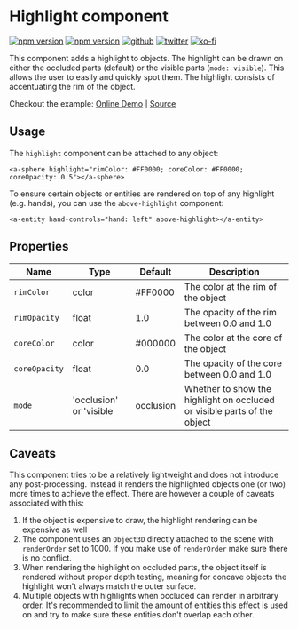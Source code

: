 # Highlight component
[![npm version](https://img.shields.io/npm/v/@fern-solutions/aframe-highlight.svg?style=flat-square)](https://www.npmjs.com/package/@fern-solutions/aframe-highlight)
[![npm version](https://img.shields.io/npm/l/@fern-solutions/aframe-highlight.svg?style=flat-square)](https://www.npmjs.com/package/@fern-solutions/aframe-highlight)
[![github](https://flat.badgen.net/badge/icon/github?icon=github&label)](https://github.com/mrxz/fern-aframe-components/)
[![twitter](https://flat.badgen.net/twitter/follow/noerihuisman)](https://twitter.com/noerihuisman)
[![ko-fi](https://img.shields.io/badge/ko--fi-buy%20me%20a%20coffee-ff5f5f?style=flat-square)](https://ko-fi.com/fernsolutions)

This component adds a highlight to objects. The highlight can be drawn on either the occluded parts (default) or the visible parts (`mode: visible`). This allows the user to easily and quickly spot them. The highlight consists of accentuating the rim of the object.

Checkout the example: [Online Demo](https://aframe-components.fern.solutions/highlight) | [Source](https://github.com/mrxz/fern-aframe-components/blob/main/highlight/example/index.html)

## Usage
The `highlight` component can be attached to any object:
```
<a-sphere highlight="rimColor: #FF0000; coreColor: #FF0000; coreOpacity: 0.5"></a-sphere>
```

To ensure certain objects or entities are rendered on top of any highlight (e.g. hands), you can use the `above-highlight` component:
```
<a-entity hand-controls="hand: left" above-highlight></a-entity>
```

## Properties
| Name | Type | Default |Description |
| ---- | ---- | ------- |----------- |
| `rimColor` | color | #FF0000 | The color at the rim of the object |
| `rimOpacity` | float | 1.0 | The opacity of the rim between 0.0 and 1.0 |
| `coreColor` | color | #000000 | The color at the core of the object |
| `coreOpacity` | float | 0.0 | The opacity of the core between 0.0 and 1.0 |
| `mode` | 'occlusion' or 'visible | occlusion | Whether to show the highlight on occluded or visible parts of the object|

## Caveats
This component tries to be a relatively lightweight and does not introduce any post-processing. Instead it renders the highlighted objects one (or two) more times to achieve the effect. There are however a couple of caveats associated with this:
 1. If the object is expensive to draw, the highlight rendering can be expensive as well
 2. The component uses an `Object3D` directly attached to the scene with `renderOrder` set to 1000. If you make use of `renderOrder` make sure there is no conflict.
 3. When rendering the highlight on occluded parts, the object itself is rendered without proper depth testing, meaning for concave objects the highlight won't always match the outer surface.
 4. Multiple objects with highlights when occluded can render in arbitrary order. It's recommended to limit the amount of entities this effect is used on and try to make sure these entities don't overlap each other.